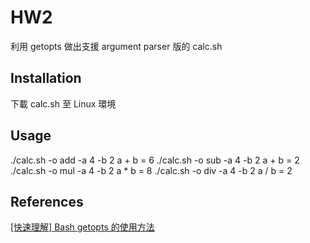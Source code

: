 # HW2
利用 getopts 做出支援 argument parser 版的 calc.sh

## Installation
下載 calc.sh 至 Linux 環境

## Usage
./calc.sh -o add -a 4 -b 2
a + b = 6
./calc.sh -o sub -a 4 -b 2
a + b = 2
./calc.sh -o mul -a 4 -b 2
a * b = 8
./calc.sh -o div -a 4 -b 2
a / b = 2

## References
[[快速理解] Bash getopts 的使用方法](https://milochen.wordpress.com/2010/06/26/fast-understand-how-to-use-bash-getopts/)
